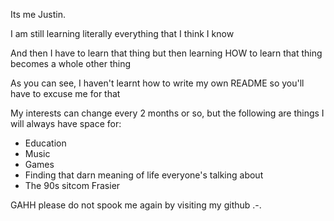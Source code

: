 Its me Justin.

I am still learning literally everything that I think I know

And then I have to learn that thing but then learning HOW to learn that thing becomes a whole other thing

As you can see, I haven't learnt how to write my own README so you'll have to excuse me for that

My interests can change every 2 months or so, but the following are things I will always have space for:
- Education
- Music
- Games
- Finding that darn meaning of life everyone's talking about
- The 90s sitcom Frasier

GAHH please do not spook me again by visiting my github .-.

<!---
justindr21/justindr21 is a ✨ special ✨ repository because its `README.md` (this file) appears on your GitHub profile.
You can click the Preview link to take a look at your changes.
--->
